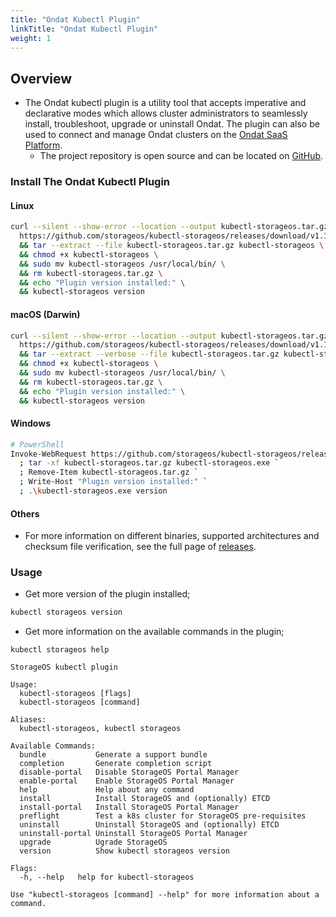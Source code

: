 ```yaml
---
title: "Ondat Kubectl Plugin"
linkTitle: "Ondat Kubectl Plugin"
weight: 1
---
```


## Overview

* The Ondat kubectl plugin is a utility tool that accepts imperative and declarative modes which allows cluster administrators to seamlessly install, troubleshoot, upgrade or uninstall Ondat. The plugin can also be used to connect and manage Ondat clusters on the [Ondat SaaS Platform](https://docs.ondat.io/docs/ondat-portal/).
  * The project repository is open source and can be located on [GitHub](https://github.com/storageos/kubectl-storageos).

### Install The Ondat Kubectl Plugin

#### Linux

```bash
curl --silent --show-error --location --output kubectl-storageos.tar.gz \
  https://github.com/storageos/kubectl-storageos/releases/download/v1.1.0/kubectl-storageos_1.1.0_linux_amd64.tar.gz \
  && tar --extract --file kubectl-storageos.tar.gz kubectl-storageos \
  && chmod +x kubectl-storageos \
  && sudo mv kubectl-storageos /usr/local/bin/ \
  && rm kubectl-storageos.tar.gz \
  && echo "Plugin version installed:" \
  && kubectl-storageos version
```

#### macOS (Darwin)

```bash
curl --silent --show-error --location --output kubectl-storageos.tar.gz \
  https://github.com/storageos/kubectl-storageos/releases/download/v1.1.0/kubectl-storageos_1.1.0_darwin_amd64.tar.gz \
  && tar --extract --verbose --file kubectl-storageos.tar.gz kubectl-storageos \
  && chmod +x kubectl-storageos \
  && sudo mv kubectl-storageos /usr/local/bin/ \
  && rm kubectl-storageos.tar.gz \
  && echo "Plugin version installed:" \
  && kubectl-storageos version
```

#### Windows

```bash
# PowerShell
Invoke-WebRequest https://github.com/storageos/kubectl-storageos/releases/download/v1.1.0/kubectl-storageos_1.1.0_windows_amd64.tar.gz -OutFile kubectl-storageos.tar.gz `
  ; tar -xf kubectl-storageos.tar.gz kubectl-storageos.exe `
  ; Remove-Item kubectl-storageos.tar.gz `
  ; Write-Host "Plugin version installed:" `
  ; .\kubectl-storageos.exe version
```

#### Others

* For more information on different binaries, supported architectures and checksum file verification, see the full page of [releases](https://github.com/storageos/kubectl-storageos/releases).

### Usage

* Get more version of the plugin installed;

```bash
kubectl storageos version
```

* Get more information on the available commands in the plugin;

```
kubectl storageos help
```

```
StorageOS kubectl plugin

Usage:
  kubectl-storageos [flags]
  kubectl-storageos [command]

Aliases:
  kubectl-storageos, kubectl storageos

Available Commands:
  bundle           Generate a support bundle
  completion       Generate completion script
  disable-portal   Disable StorageOS Portal Manager
  enable-portal    Enable StorageOS Portal Manager
  help             Help about any command
  install          Install StorageOS and (optionally) ETCD
  install-portal   Install StorageOS Portal Manager
  preflight        Test a k8s cluster for StorageOS pre-requisites
  uninstall        Uninstall StorageOS and (optionally) ETCD
  uninstall-portal Uninstall StorageOS Portal Manager
  upgrade          Ugrade StorageOS
  version          Show kubectl storageos version

Flags:
  -h, --help   help for kubectl-storageos

Use "kubectl-storageos [command] --help" for more information about a command.
```

